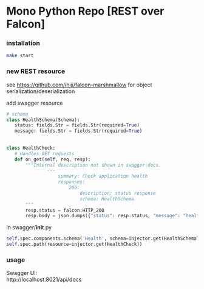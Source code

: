 
# Mono Python Repo [REST over Falcon]  
  
### installation  
```bash  
make start  
```  
 
 ### new REST resource
see https://github.com/ihiji/falcon-marshmallow
for object serialization/deserialization


add swagger resource
 ```python
 # schema  
class HealthSchema(Schema):  
    status: fields.Str = fields.Str(required=True)  
    message: fields.Str = fields.Str(required=True)  
  
  
class HealthCheck:  
    # Handles GET requests  
    def on_get(self, req, resp):  
        """Internal description not shown in swagger docs.
                ---
                    summary: Check application health
                    responses:
                        200:
                            description: status response
                            schema: HealthSchema
        """
        resp.status = falcon.HTTP_200
        resp.body = json.dumps({"status": resp.status, "message": "healthy"})
 ```
 in swagger/__init__.py
 ```python
self.spec.components.schema('Health', schema=injector.get(HealthSchema))  
self.spec.path(resource=injector.get(HealthCheck))
 ```
 
### usage  
Swagger UI:  
http://localhost:8021/api/docs
